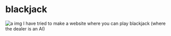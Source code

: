 # blackjack
![a img](https://jerholt-blackjack.netlify.app/src/img/king-red.svg)
I have tried to make a website where you can play blackjack (where the dealer is an AI)
